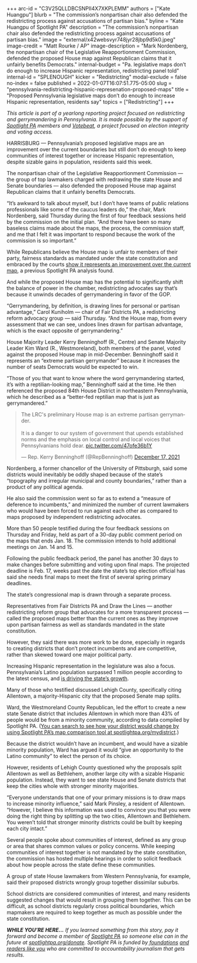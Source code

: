 +++
arc-id = "C3V25QLLDBCSNPII4X7XKPLEMM"
authors = ["Kate Huangpu"]
blurb = "The commission’s nonpartisan chair also defended the redistricting process against accusations of partisan bias."
byline = "Kate Huangpu of Spotlight PA"
description = "The commission’s nonpartisan chair also defended the redistricting process against accusations of partisan bias."
image = "external/x42websvyr748jyr28jbp9d5k0.jpeg"
image-credit = "Matt Rourke / AP"
image-description = "Mark Nordenberg, the nonpartisan chair of the Legislative Reapportionment Commission, defended the proposed House map against Republican claims that it unfairly benefits Democrats."
internal-budget = "Pa. legislative maps don’t do enough to increase Hispanic representation, redistricting panel told"
internal-id = "SPLENOUGH"
kicker = "Redistricting"
modal-exclude = false
no-index = false
published = 2022-01-07T16:07:51.775-05:00
slug = "pennsylvania-redistricting-hispanic-represenation-proposed-maps"
title = "Proposed Pennsylvania legislative maps don’t do enough to increase Hispanic representation, residents say"
topics = ["Redistricting"]
+++

<i>This article is part of a yearlong reporting project focused on redistricting and gerrymandering in Pennsylvania. It is made possible by the support of </i><a href="https://www.spotlightpa.org/"><i>Spotlight PA</i></a><i> members and </i><a href="https://votebeat.org/"><i>Votebeat</i></a><i>, a project focused on election integrity and voting access.</i>

HARRISBURG — Pennsylvania’s proposed legislative maps are an improvement over the current boundaries but still don’t do enough to keep communities of interest together or increase Hispanic representation, despite sizable gains in population, residents said this week.

The nonpartisan chair of the Legislative Reapportionment Commission — the group of top lawmakers charged with redrawing the state House and Senate boundaries — also defended the proposed House map against Republican claims that it unfairly benefits Democrats.

“It’s awkward to talk about myself, but I don’t have teams of public relations professionals like some of the caucus leaders do,” the chair, Mark Nordenberg, said Thursday during the first of four feedback sessions held by the commission on the initial plan. “And there have been so many baseless claims made about the maps, the process, the commission staff, and me that I felt it was important to respond because the work of the commission is so important.”

<script src="https://www.spotlightpa.org/embed.js" async></script><div data-spl-embed-version="1" data-spl-src="https://www.spotlightpa.org/embeds/newsletter/"></div>

While Republicans believe the House map is unfair to members of their party, fairness standards as mandated under the state constitution and embraced by the courts <a href="https://www.spotlightpa.org/news/2021/12/pennsylvania-redistricting-state-house-map-score-analysis/">show it represents an improvement over the current map</a>, a previous Spotlight PA analysis found.

And while the proposed House map has the potential to significantly shift the balance of power in the chamber, redistricting advocates say that’s because it unwinds decades of gerrymandering in favor of the GOP.

“Gerrymandering, by definition, is drawing lines for personal or partisan advantage,” Carol Kuniholm — chair of Fair Districts PA, a redistricting reform advocacy group — said Thursday. “And the House map, from every assessment that we can see, undoes lines drawn for partisan advantage, which is the exact opposite of gerrymandering.”

House Majority Leader Kerry Benninghoff (R., Centre) and Senate Majority Leader Kim Ward (R., Westmoreland), both members of the panel, voted against the proposed House map in mid-December. Benninghoff said it represents an “extreme partisan gerrymander” because it increases the number of seats Democrats would be expected to win.

“Those of you that want to know where the word gerrymandering started, it’s with a reptilian-looking map,” Benninghoff said at the time. He then referenced the proposed 84th House District in northeastern Pennsylvania, which he described as a “better-fed reptilian map that is just as gerrymandered.”

<blockquote class="twitter-tweet"><p lang="en" dir="ltr">The LRC&#39;s preliminary House map is an extreme partisan gerrymander.<br><br>It is a danger to our system of government that upends established norms and the emphasis on local control and local voices that Pennsylvanians hold dear. <a href="https://t.co/47ofe36b1Y">pic.twitter.com/47ofe36b1Y</a></p>&mdash; Rep. Kerry Benninghoff (@RepBenninghoff) <a href="https://twitter.com/RepBenninghoff/status/1471941224399523843?ref_src=twsrc%5Etfw">December 17, 2021</a></blockquote>
<script async src="https://platform.twitter.com/widgets.js" charset="utf-8"></script>


Nordenberg, a former chancellor of the University of Pittsburgh, said some districts would inevitably be oddly shaped because of the state’s “topography and irregular municipal and county boundaries,” rather than a product of any political agenda.

He also said the commission went so far as to extend a “measure of deference to incumbents,” and minimized the number of current lawmakers who would have been forced to run against each other as compared to maps proposed by independent redistricting advocates.

More than 50 people testified during the four feedback sessions on Thursday and Friday, held as part of a 30-day public comment period on the maps that ends Jan. 18. The commission intends to hold additional meetings on Jan. 14 and 15.

Following the public feedback period, the panel has another 30 days to make changes before submitting and voting upon final maps. The projected deadline is Feb. 17, weeks past the date the state’s top election official has said she needs final maps to meet the first of several spring primary deadlines.

The state’s congressional map is drawn through a separate process.

Representatives from Fair Districts PA and Draw the Lines — another redistricting reform group that advocates for a more transparent process — called the proposed maps better than the current ones as they improve upon partisan fairness as well as standards mandated in the state constitution.

However, they said there was more work to be done, especially in regards to creating districts that don’t protect incumbents and are competitive, rather than skewed toward one major political party.

Increasing Hispanic representation in the legislature was also a focus. Pennsylvania’s Latino population surpassed 1 million people according to the latest census, and <a href="https://www.spotlightpa.org/news/2021/11/pa-redistricting-latino-representation-political-power/">is driving the state’s growth</a>.

Many of those who testified discussed Lehigh County, specifically citing Allentown, a majority-Hispanic city that the proposed Senate map splits.

Ward, the Westmoreland County Republican, led the effort to create a new state Senate district that includes Allentown in which more than 43% of people would be from a minority community, according to data compiled by Spotlight PA. (<a href="https://www.spotlightpa.org/news/2021/12/pennsylvania-redistricting-house-senate-districts-lookup-tool/">You can search to see how your district would change by using Spotlight PA’s map comparison tool at spotlightpa.org/mydistrict</a>.)

Because the district wouldn’t have an incumbent, and would have a sizable minority population, Ward has argued it would “give an opportunity to the Latino community” to elect the person of its choice.

However, residents of Lehigh County questioned why the proposals split Allentown as well as Bethlehem, another large city with a sizable Hispanic population. Instead, they want to see state House and Senate districts that keep the cities whole with stronger minority majorities.

“Everyone understands that one of your primary missions is to draw maps to increase minority influence,” said Mark Pinsley, a resident of Allentown. “However, I believe this information was used to convince you that you were doing the right thing by splitting up the two cities, Allentown and Bethlehem. You weren’t told that stronger minority districts could be built by keeping each city intact.”

<script src="https://www.spotlightpa.org/embed.js" async></script><div data-spl-embed-version="1" data-spl-src="https://www.spotlightpa.org/embeds/donate/"></div>

Several people spoke about communities of interest, defined as any group or area that shares common values or policy concerns. While keeping communities of interest together is not mandated by the state constitution, the commission has hosted multiple hearings in order to solicit feedback about how people across the state define these communities.

A group of state House lawmakers from Western Pennsylvania, for example, said their proposed districts wrongly group together dissimilar suburbs.

School districts are considered communities of interest, and many residents suggested changes that would result in grouping them together. This can be difficult, as school districts regularly cross political boundaries, which mapmakers are required to keep together as much as possible under the state constitution.

<i><b>WHILE YOU’RE HERE...</b></i><i> If you learned something from this story, pay it forward and become a member of </i><a href="https://www.spotlightpa.org/"><i>Spotlight PA</i></a><i> so someone else can in the future at </i><a href="http://spotlightpa.org/donate"><i>spotlightpa.org/donate</i></a><i>. Spotlight PA is funded by</i><a href="https://www.spotlightpa.org/support"><i> foundations</i></a><i> </i><a href="https://www.spotlightpa.org/support"><i>and readers like you</i></a><i> who are committed to accountability journalism that gets results.</i>
